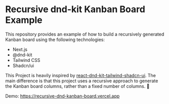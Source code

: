 # Recursive dnd-kit Kanban Board Example

This repository provides an example of how to build a recursively generated Kanban board using the following technologies:

- Next.js
- @dnd-kit
- Tailwind CSS
- Shadcn/ui

This Project is heavily inspired by [react-dnd-kit-tailwind-shadcn-ui](https://github.com/georgegriff/react-dnd-kit-tailwind-shadcn-ui). The main difference is that this project uses a recursive approach to generate the Kanban board columns, rather than a fixed number of columns. 🚀

Demo: https://recursive-dnd-kanban-board.vercel.app
